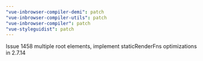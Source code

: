 ```yaml
---
"vue-inbrowser-compiler-demi": patch
"vue-inbrowser-compiler-utils": patch
"vue-inbrowser-compiler": patch
"vue-styleguidist": patch
---
```


Issue 1458 multiple root elements, implement staticRenderFns optimizations in 2.7.14
